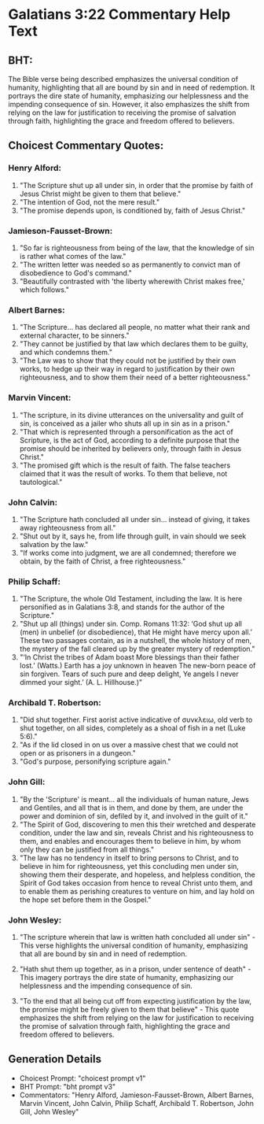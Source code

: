 # Galatians 3:22 Commentary Help Text

## BHT:
The Bible verse being described emphasizes the universal condition of humanity, highlighting that all are bound by sin and in need of redemption. It portrays the dire state of humanity, emphasizing our helplessness and the impending consequence of sin. However, it also emphasizes the shift from relying on the law for justification to receiving the promise of salvation through faith, highlighting the grace and freedom offered to believers.

## Choicest Commentary Quotes:
### Henry Alford:
1. "The Scripture shut up all under sin, in order that the promise by faith of Jesus Christ might be given to them that believe." 
2. "The intention of God, not the mere result."
3. "The promise depends upon, is conditioned by, faith of Jesus Christ."

### Jamieson-Fausset-Brown:
1. "So far is righteousness from being of the law, that the knowledge of sin is rather what comes of the law."
2. "The written letter was needed so as permanently to convict man of disobedience to God's command."
3. "Beautifully contrasted with 'the liberty wherewith Christ makes free,' which follows."

### Albert Barnes:
1. "The Scripture... has declared all people, no matter what their rank and external character, to be sinners." 
2. "They cannot be justified by that law which declares them to be guilty, and which condemns them." 
3. "The Law was to show that they could not be justified by their own works, to hedge up their way in regard to justification by their own righteousness, and to show them their need of a better righteousness."

### Marvin Vincent:
1. "The scripture, in its divine utterances on the universality and guilt of sin, is conceived as a jailer who shuts all up in sin as in a prison." 
2. "That which is represented through a personification as the act of Scripture, is the act of God, according to a definite purpose that the promise should be inherited by believers only, through faith in Jesus Christ." 
3. "The promised gift which is the result of faith. The false teachers claimed that it was the result of works. To them that believe, not tautological."

### John Calvin:
1. "The Scripture hath concluded all under sin... instead of giving, it takes away righteousness from all." 
2. "Shut out by it, says he, from life through guilt, in vain should we seek salvation by the law." 
3. "If works come into judgment, we are all condemned; therefore we obtain, by the faith of Christ, a free righteousness."

### Philip Schaff:
1. "The Scripture, the whole Old Testament, including the law. It is here personified as in Galatians 3:8, and stands for the author of the Scripture."
2. "Shut up all (things) under sin. Comp. Romans 11:32: ‘God shut up all (men) in unbelief (or disobedience), that He might have mercy upon all.’ These two passages contain, as in a nutshell, the whole history of men, the mystery of the fall cleared up by the greater mystery of redemption."
3. "‘In Christ the tribes of Adam boast More blessings than their father lost.’ (Watts.) Earth has a joy unknown in heaven The new-born peace of sin forgiven. Tears of such pure and deep delight, Ye angels I never dimmed your sight.’ (A. L. Hillhouse.)"

### Archibald T. Robertson:
1. "Did shut together. First aorist active indicative of συνκλειω, old verb to shut together, on all sides, completely as a shoal of fish in a net (Luke 5:6)."
2. "As if the lid closed in on us over a massive chest that we could not open or as prisoners in a dungeon."
3. "God's purpose, personifying scripture again."

### John Gill:
1. "By the 'Scripture' is meant... all the individuals of human nature, Jews and Gentiles, and all that is in them, and done by them, are under the power and dominion of sin, defiled by it, and involved in the guilt of it."
2. "The Spirit of God, discovering to men this their wretched and desperate condition, under the law and sin, reveals Christ and his righteousness to them, and enables and encourages them to believe in him, by whom only they can be justified from all things."
3. "The law has no tendency in itself to bring persons to Christ, and to believe in him for righteousness, yet this concluding men under sin, showing them their desperate, and hopeless, and helpless condition, the Spirit of God takes occasion from hence to reveal Christ unto them, and to enable them as perishing creatures to venture on him, and lay hold on the hope set before them in the Gospel."

### John Wesley:
1. "The scripture wherein that law is written hath concluded all under sin" - This verse highlights the universal condition of humanity, emphasizing that all are bound by sin and in need of redemption.

2. "Hath shut them up together, as in a prison, under sentence of death" - This imagery portrays the dire state of humanity, emphasizing our helplessness and the impending consequence of sin.

3. "To the end that all being cut off from expecting justification by the law, the promise might be freely given to them that believe" - This quote emphasizes the shift from relying on the law for justification to receiving the promise of salvation through faith, highlighting the grace and freedom offered to believers.


## Generation Details
- Choicest Prompt: "choicest prompt v1"
- BHT Prompt: "bht prompt v3"
- Commentators: "Henry Alford, Jamieson-Fausset-Brown, Albert Barnes, Marvin Vincent, John Calvin, Philip Schaff, Archibald T. Robertson, John Gill, John Wesley"

